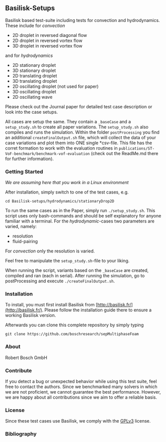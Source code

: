 ## Basilisk-Setups

Basilisk based test-suite including tests for convection and hydrodynamics.
These include for *convection*
* 2D droplet in reversed diagonal flow
* 2D droplet in reversed vortex flow
* 3D droplet in reversed vortex flow

and for *hydrodynamics*
* 2D stationary droplet
* 3D stationary droplet
* 2D translating droplet
* 3D translating droplet
* 2D oscillating droplet (not used for paper)
* 3D oscillating droplet
* 2D oscillating wave

Please check out the Journal paper for detailed test case description or look into the case setups.

All cases are setup the same.
They contain a `_baseCase` and a `setup_study.sh` to create all paper variations.
The `setup_study.sh` also compiles and runs the simulation.
Within the folder `postProcessing` you find an additional `createFinalOutput.sh` file, which will collect the data of your case variations and plot them into ONE single *csv-file.
This file has the corret formation to work with the evaluation routines in 
`publications/ST-VoF-benchmark/benchmark-vof-evaluation` (check out the ReadMe.md there for further information).


### Getting Started
*We are assuming here that you work in a Linux environment*

After installation, simply switch to one of the test cases, e.g.

 `cd Basilisk-setups/hydrodynamics/stationaryDrop2D`
 
To run the same cases as in the Paper, simply run `./setup_study.sh`. This script uses only bash-commands and should be self explanatory for anyone familiar with a terminal. 
For the *hydrodynamic*-cases two parameters are varied, namely:
* resolution
* fluid-pairing

For *convection* only the resolution is varied.

Feel free to manipulate the `setup_study.sh`-file to your liking.

When running the script, variants based on the `_baseCase` are created, compiled and ran (each in serial). 
After running the simulation, go to postProcessing and execute `./createFinalOutput.sh`.



### Installation
To install, you must first install Basilisk from [http://basilisk.fr/](http://basilisk.fr/).
Please follow the installation guide there to ensure a working Basilisk version.

Afterwards you can clone this complete repository by simply typing

`git clone https://github.com/boschresearch/sepMultiphaseFoam`



### About
Robert Bosch GmbH 

### Contribute
If you detect a bug or unexpected behavior while using this test suite, feel free to contact the authors. Since we benchmarked many solvers in which we are not proficient, we cannot guarantee the best performance. However, we are happy about all contributions since we aim to offer a reliable basis.

### License
Since these test cases use Basilisk, we comply with the [GPLv3](https://www.gnu.org/licenses/gpl-3.0.en.html) license.

### Bibliography